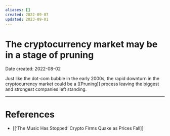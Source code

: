 ```yaml
---
aliases: []
created: 2022-09-07
updated: 2023-09-01
---
```


# The cryptocurrency market may be in a stage of pruning
Date created: 2022-08-02

Just like the dot-com bubble in the early 2000s, the rapid downturn in the cryptocurrency market could be a [[Pruning]] process leaving the biggest and strongest companies left standing.

---
# References
* [[‘The Music Has Stopped’ Crypto Firms Quake as Prices Fall]]
